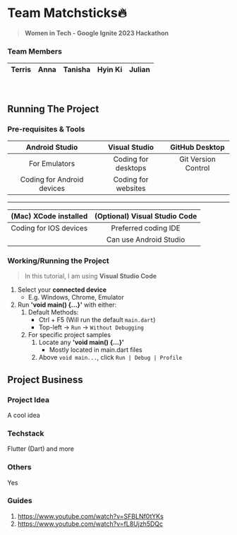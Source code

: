 # Team Matchsticks🔥

> **Women in Tech - Google Ignite 2023 Hackathon**

### Team Members

| Terris | Anna | Tanisha | Hyin Ki | Julian |
| ------ | ---- | ------- | ------- | ------ |

<br />

## Running The Project

### Pre-requisites & Tools

|       Android Studio       |    Visual Studio    |   GitHub Desktop    |
| :------------------------: | :-----------------: | :-----------------: |
|       For Emulators        | Coding for desktops | Git Version Control |
| Coding for Android devices | Coding for websites |                     |

<hr/>

| (Mac) XCode installed  | (Optional) Visual Studio Code |
| :--------------------: | :---------------------------: |
| Coding for IOS devices |     Preferred coding IDE      |
|                        |    Can use Android Studio     |

### Working/Running the Project

> In this tutorial, I am using **Visual Studio Code**

1. Select your **connected device**
    - E.g. Windows, Chrome, Emulator
2. Run **'void main() {...}'** with either:
    1. Default Methods:
        - Ctrl + F5 (Will run the default `main.dart`)
        - Top-left -> `Run` -> `Without Debugging`
    2. For specific project samples
        1. Locate any **'void main() {...}'**
            - Mostly located in main.dart files
        2. Above `void main...`, click `Run | Debug | Profile`

## Project Business

### Project Idea

A cool idea

### Techstack

Flutter (Dart) and more

### Others

Yes

### Guides

1. https://www.youtube.com/watch?v=SFBLNf0tYKs
2. https://www.youtube.com/watch?v=fL8Ujzh5DQc
